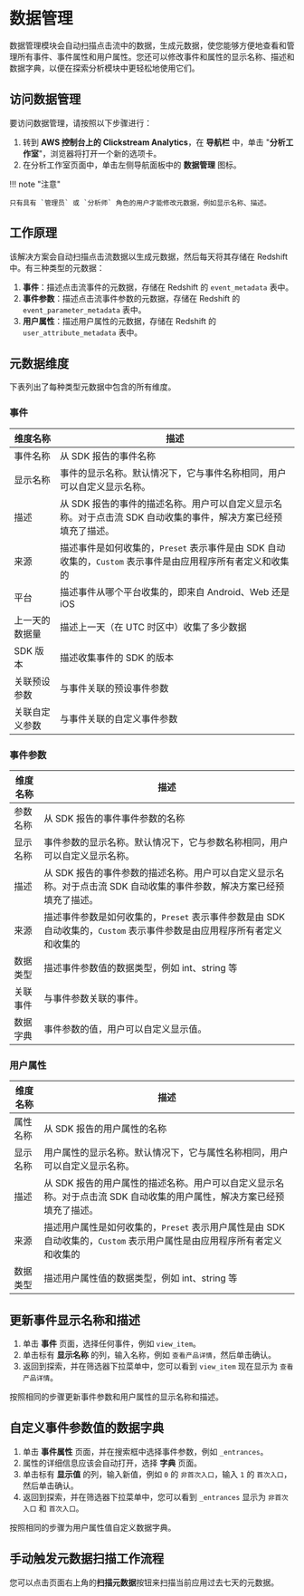 # 数据管理
数据管理模块会自动扫描点击流中的数据，生成元数据，使您能够方便地查看和管理所有事件、事件属性和用户属性。您还可以修改事件和属性的显示名称、描述和数据字典，以便在探索分析模块中更轻松地使用它们。

## 访问数据管理
要访问数据管理，请按照以下步骤进行：

1. 转到 **AWS 控制台上的 Clickstream Analytics**，在 **导航栏** 中，单击 "**分析工作室**"，浏览器将打开一个新的选项卡。
2. 在分析工作室页面中，单击左侧导航面板中的 **数据管理** 图标。

!!! note "注意"

    只有具有 `管理员` 或 `分析师` 角色的用户才能修改元数据，例如显示名称、描述。

## 工作原理
该解决方案会自动扫描点击流数据以生成元数据，然后每天将其存储在 Redshift 中。有三种类型的元数据：

1. **事件**：描述点击流事件的元数据，存储在 Redshift 的 `event_metadata` 表中。
2. **事件参数**：描述点击流事件参数的元数据，存储在 Redshift 的 `event_parameter_metadata` 表中。
3. **用户属性**：描述用户属性的元数据，存储在 Redshift 的 `user_attribute_metadata` 表中。

## 元数据维度
下表列出了每种类型元数据中包含的所有维度。

### 事件
| 维度名称 | 描述 |
|-------------|------------|
| 事件名称 | 从 SDK 报告的事件名称 |
| 显示名称 | 事件的显示名称。默认情况下，它与事件名称相同，用户可以自定义显示名称。 |
| 描述 | 从 SDK 报告的事件的描述名称。用户可以自定义显示名称。对于点击流 SDK 自动收集的事件，解决方案已经预填充了描述。 |
| 来源 | 描述事件是如何收集的，`Preset` 表示事件是由 SDK 自动收集的，`Custom` 表示事件是由应用程序所有者定义和收集的 |
| 平台 | 描述事件从哪个平台收集的，即来自 Android、Web 还是 iOS  |
| 上一天的数据量 | 描述上一天（在 UTC 时区中）收集了多少数据 |
| SDK 版本 | 描述收集事件的 SDK 的版本 |
| 关联预设参数 | 与事件关联的预设事件参数 |
| 关联自定义参数 | 与事件关联的自定义事件参数 |

### 事件参数
| 维度名称 | 描述 |
|-------------|------------|
| 参数名称 | 从 SDK 报告的事件事件参数的名称 |
| 显示名称 | 事件参数的显示名称。默认情况下，它与参数名称相同，用户可以自定义显示名称。 |
| 描述 | 从 SDK 报告的事件参数的描述名称。用户可以自定义显示名称。对于点击流 SDK 自动收集的事件参数，解决方案已经预填充了描述。 |
| 来源 | 描述事件参数是如何收集的，`Preset` 表示事件参数是由 SDK 自动收集的，`Custom` 表示事件参数是由应用程序所有者定义和收集的 |
| 数据类型 | 描述事件参数值的数据类型，例如 int、string 等 |
| 关联事件 | 与事件参数关联的事件。 |
| 数据字典| 事件参数的值，用户可以自定义显示值。 |

### 用户属性
| 维度名称 | 描述 |
|-------------|------------|
| 属性名称 | 从 SDK 报告的用户属性的名称 |
| 显示名称 | 用户属性的显示名称。默认情况下，它与属性名称相同，用户可以自定义显示名称。 |
| 描述 | 从 SDK 报告的用户属性的描述名称。用户可以自定义显示名称。对于点击流 SDK 自动收集的用户属性，解决方案已经预填充了描述。 |
| 来源 | 描述用户属性是如何收集的，`Preset` 表示用户属性是由 SDK 自动收集的，`Custom` 表示用户属性是由应用程序所有者定义和收集的 |
| 数据类型 | 描述用户属性值的数据类型，例如 int、string 等 |

## 更新事件显示名称和描述

1. 单击 **事件** 页面，选择任何事件，例如 `view_item`。
2. 单击标有 **显示名称** 的列，输入名称，例如 `查看产品详情`，然后单击确认。
3. 返回到探索，并在筛选器下拉菜单中，您可以看到 `view_item` 现在显示为 `查看产品详情`。

按照相同的步骤更新事件参数和用户属性的显示名称和描述。

## 自定义事件参数值的数据字典

1. 单击 **事件属性** 页面，并在搜索框中选择事件参数，例如 `_entrances`。
2. 属性的详细信息应该会自动打开，选择 **字典** 页面。
3. 单击标有 **显示值** 的列，输入新值，例如 `0` 的 `非首次入口`，输入 `1` 的 `首次入口`，然后单击确认。
4. 返回到探索，并在筛选器下拉菜单中，您可以看到 `_entrances` 显示为 `非首次入口` 和 `首次入口`。

按照相同的步骤为用户属性值自定义数据字典。

## 手动触发元数据扫描工作流程
您可以点击页面右上角的**扫描元数据**按钮来扫描当前应用过去七天的元数据。